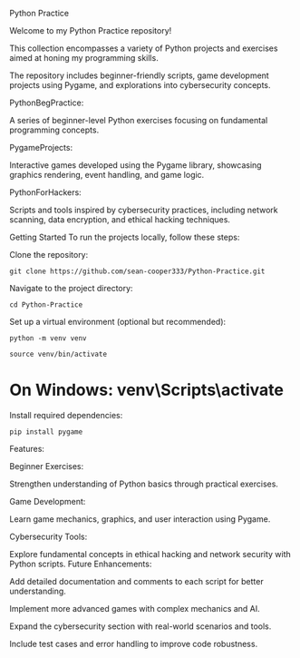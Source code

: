 Python Practice

  Welcome to my Python Practice repository! 
  
  This collection encompasses a variety of Python projects and exercises aimed at honing my programming skills. 
  
  The repository includes beginner-friendly scripts, game development projects using Pygame, and explorations into cybersecurity concepts.​

PythonBegPractice: 

  A series of beginner-level Python exercises focusing on fundamental programming concepts.

PygameProjects: 

  Interactive games developed using the Pygame library, showcasing graphics rendering, event handling, and game logic.

PythonForHackers: 

  Scripts and tools inspired by cybersecurity practices, including network scanning, data encryption, and ethical hacking techniques.

Getting Started
To run the projects locally, follow these steps:

Clone the repository:

    git clone https://github.com/sean-cooper333/Python-Practice.git

Navigate to the project directory:

    cd Python-Practice

Set up a virtual environment (optional but recommended):

    python -m venv venv
  
    source venv/bin/activate  
  
  # On Windows: venv\Scripts\activate

Install required dependencies:

    pip install pygame

Features:

  Beginner Exercises:  
  
  Strengthen understanding of Python basics through practical exercises.

  Game Development: 
  
  Learn game mechanics, graphics, and user interaction using Pygame.

  Cybersecurity Tools: 
  
  Explore fundamental concepts in ethical hacking and network security with Python scripts.
Future Enhancements:

  Add detailed documentation and comments to each script for better understanding.

  Implement more advanced games with complex mechanics and AI.

  Expand the cybersecurity section with real-world scenarios and tools.

  Include test cases and error handling to improve code robustness.

